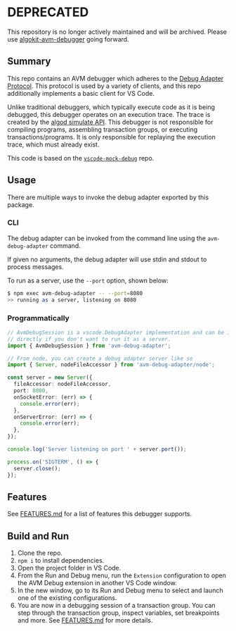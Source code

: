 # DEPRECATED

This repository is no longer actively maintained and will be archived. Please use [algokit-avm-debugger](https://github.com/algorandfoundation/algokit-avm-debugger) going forward.

## Summary

This repo contains an AVM debugger which adheres to the [Debug Adapter Protocol](https://microsoft.github.io/debug-adapter-protocol/).
This protocol is used by a variety of clients, and this repo additionally
implements a basic client for VS Code.

Unlike traditional debuggers, which typically execute code as it is being
debugged, this debugger operates on an execution trace. The trace is created by
the [algod simulate API](https://developer.algorand.org/docs/rest-apis/algod/#post-v2transactionssimulate).
This debugger is not responsible for compiling programs, assembling transaction groups, or executing
transactions/programs. It is only responsible for replaying the execution trace, which must already
exist.

This code is based on the [`vscode-mock-debug`](https://github.com/microsoft/vscode-mock-debug) repo.

## Usage

There are multiple ways to invoke the debug adapter exported by this package.

### CLI

The debug adapter can be invoked from the command line using the `avm-debug-adapter` command.

If given no arguments, the debug adapter will use stdin and stdout to process messages.

To run as a server, use the `--port` option, shown below:

```bash
$ npm exec avm-debug-adapter -- --port=8080
>> running as a server, listening on 8080
```

### Programmatically

```typescript
// AvmDebugSession is a vscode.DebugAdapter implementation and can be imported
// directly if you don't want to run it as a server.
import { AvmDebugSession } from 'avm-debug-adapter';

// From node, you can create a debug adapter server like so
import { Server, nodeFileAccessor } from 'avm-debug-adapter/node';

const server = new Server({
  fileAccessor: nodeFileAccessor,
  port: 8080,
  onSocketError: (err) => {
    console.error(err);
  },
  onServerError: (err) => {
    console.error(err);
  },
});

console.log('Server listening on port ' + server.port());

process.on('SIGTERM', () => {
  server.close();
});
```

## Features

See [FEATURES.md](FEATURES.md) for a list of features this debugger supports.

## Build and Run

1. Clone the repo.
2. `npm i` to install dependencies.
3. Open the project folder in VS Code.
4. From the Run and Debug menu, run the `Extension` configuration to open the AVM Debug extension in another VS Code window.
5. In the new window, go to its Run and Debug menu to select and launch one of the existing configurations.
6. You are now in a debugging session of a transaction group. You can step through the transaction group, inspect variables, set breakpoints and more. See [FEATURES.md](FEATURES.md) for more details.
